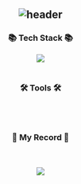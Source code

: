 
## <div align= "center"> ![header](https://capsule-render.vercel.app/api?type=speech&color=0:F2D8EE,100:a82da8,100:D0D9F2&height=200&section=header&text=Hello,%20World!%20🍎%20I'm%20Subin&animation=twinkling&fontColor=FFFFFF&fontSize=40)

<h3 align="center">📚 Tech Stack 📚</h3>

<div align= "center">
<img src="https://img.shields.io/badge/swift-F54A2A?style=for-the-badge&logo=swift&logoColor=white"/>
</div>


<br>
<h3 align="center">🛠 Tools 🛠</h3>
</div>





<br>
<br>
<h3 align="center">📝 My Record 📝</h3>
</div>


<br>
<br>  
<div align= "center">
<a href="https://github.com/devxb/gitanimals">
  <img src="https://render.gitanimals.org/farms/CHEONSUBINN"/>
</a> 
